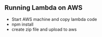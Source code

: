 ## Running Lambda on AWS

* Start AWS machine and copy lambda code
* npm install
* create zip file and upload to aws